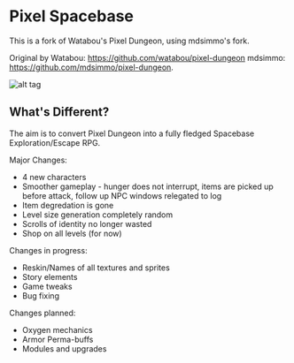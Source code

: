 Pixel Spacebase
===============

This is a fork of Watabou's Pixel Dungeon, using mdsimmo's fork.

Original by Watabou: https://github.com/watabou/pixel-dungeon
mdsimmo: https://github.com/mdsimmo/pixel-dungeon.

![alt tag](https://github.com/codefitz/Pixel-Spacebase/blob/master/app/src/main/assets/Loader1.png)

## What's Different?

The aim is to convert Pixel Dungeon into a fully fledged Spacebase Exploration/Escape RPG.

Major Changes:

* 4 new characters
* Smoother gameplay - hunger does not interrupt, items are picked up before attack, follow up NPC windows relegated to log
* Item degredation is gone
* Level size generation completely random
* Scrolls of identity no longer wasted
* Shop on all levels (for now)

Changes in progress:

* Reskin/Names of all textures and sprites
* Story elements
* Game tweaks
* Bug fixing

Changes planned:

* Oxygen mechanics
* Armor Perma-buffs
* Modules and upgrades
